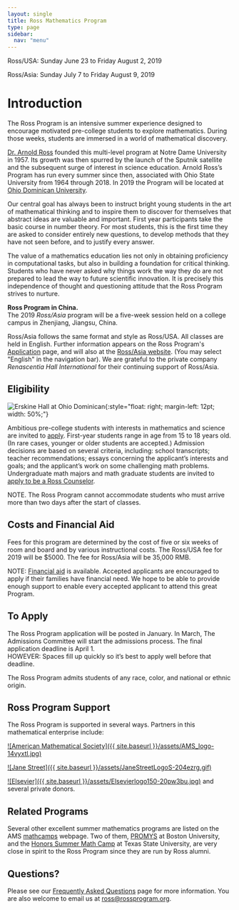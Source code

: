 ```yaml
---
layout: single
title: Ross Mathematics Program
type: page
sidebar:
  nav: "menu"
---
```

Ross/USA:  Sunday June 23   to   Friday August 2, 2019

Ross/Asia:  Sunday July 7   to   Friday August 9, 2019

# Introduction

The Ross Program is an intensive summer experience designed to encourage motivated pre-college students to explore mathematics. During those weeks, students are immersed in a world of mathematical discovery.

[Dr. Arnold Ross](/alumni/biography/ "Ross Biography") founded this multi-level program at Notre Dame University in 1957\. Its growth was then spurred by the launch of the Sputnik satellite and the subsequent surge of interest in science education. Arnold Ross’s Program has run every summer since then, associated with Ohio State University from 1964 through 2018. In 2019 the Program will be located at <a href="http://www.ohiodominican.edu/"> Ohio Dominican University</a>.  

Our central goal has always been to instruct bright young students in the art of mathematical thinking and to inspire them to discover for themselves that abstract ideas are valuable and important. First year participants take the basic course in number theory. For most students, this is the first time they are asked to consider entirely new questions, to develop methods that they have not seen before, and to justify every answer.

The value of a mathematics education lies not only in obtaining proficiency in computational tasks, but also in building a foundation for critical thinking. Students who have never asked why things work the way they do are not prepared to lead the way to future scientific innovation. It is precisely this independence of thought and questioning attitude that the Ross Program strives to nurture.

**Ross Program in China.**  
The 2019 _Ross/Asia_ program will be a five-week session held on a college campus in Zhenjiang, Jiangsu, China.  

Ross/Asia follows the same format and style as Ross/USA. All classes are held in English. Further information appears on the Ross Program's [Application](/students/to-apply/) page, and will also at the [Ross/Asia website](http://www.rossmathasia.org/).  (You may select "English" in the navigation bar). We are grateful to the private company _Renascentia Hall International_ for their continuing support of Ross/Asia.

## Eligibility

![Erskine Hall at Ohio Dominican](https://upload.wikimedia.org/wikipedia/commons/thumb/6/61/Ohio_Dominican_University_%28Columbus%2C_Ohio%29_-_Erskine_Hall.jpg/1920px-Ohio_Dominican_University_%28Columbus%2C_Ohio%29_-_Erskine_Hall.jpg){:style="float: right; margin-left: 12pt; width: 50%;"}

Ambitious pre-college students with interests in mathematics and science are invited to [apply](/students/to-apply/). First-year students range in age from 15 to 18 years old. (In rare cases, younger or older students are accepted.)  Admission decisions are based on several criteria, including: school transcripts; teacher recommendations;  essays concerning the applicant’s interests and goals; and the applicant’s work on some challenging math problems.  
Undergraduate math majors and math graduate students are invited to [apply to be a Ross Counselor](/counselors/).

NOTE. The Ross Program cannot accommodate students who must arrive more than two days after the start of classes.

## Costs and Financial Aid

Fees for this program are determined by the cost of five or six weeks of room and board and by various instructional costs. The Ross/USA fee for 2019 will be $5000. The fee for Ross/Asia will be 35,000 RMB. 

NOTE: [Financial aid](https://rossprogram.org/students/faq/#are-scholarships-available) is available. Accepted applicants are encouraged to apply if their families have financial need. We hope to be able to provide enough support to enable every accepted applicant to attend this great Program.   

## To Apply

The Ross Program application will be posted in January. In March, The Admissions Committee will start the admissions process.  The final application deadline is April 1. <br>
HOWEVER: Spaces fill up quickly so it’s best to apply well before that deadline.

The Ross Program admits students of any race, color, and national or ethnic origin.

## Ross Program Support

The Ross Program is supported in several ways. Partners in this mathematical enterprise include:

[![American Mathematical Society]({{ site.baseurl }}/assets/AMS_logo-14vyxtl.jpg)](http://www.ams.org/programs/edu-support/epsilon/emp-epsilon)

[![Jane Street]({{ site.baseurl }}/assets/JaneStreetLogoS-204ezrg.gif)](https://www.janestreet.com/) 

[![Elsevier]({{ site.baseurl }}/assets/Elsevierlogo150-20pw3bu.jpg)](http://www.elsevier.com/) and several private donors.

## Related Programs

Several other excellent summer mathematics programs are listed on the AMS 
<a href="http://www.ams.org/programs/students/high-school/emp-mathcamps" target="_blank">mathcamps</a> webpage. 
Two of them, [PROMYS](http://www.promys.org) at Boston University, and the [Honors Summer Math Camp](https://www.txstate.edu/mathworks/camps/Summer-Math-Camps-Information/hsmc.html) at Texas State University, are very close in spirit to the Ross Program since they are run by Ross alumni.

## Questions?

Please see our [Frequently Asked Questions](/students/faq/) page for more information. You are also welcome to email us at [ross@rossprogram.org](mailto:ross@rossprogram.org).
